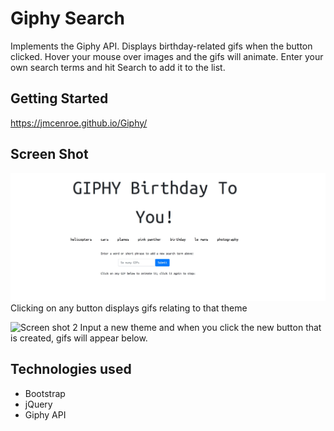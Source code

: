 # Giphy Search

Implements the Giphy API. Displays birthday-related gifs when the button clicked. Hover your mouse over images and the gifs will animate. Enter your own search terms and hit Search to add it to the list.

## Getting Started
https://jmcenroe.github.io/Giphy/ 

## Screen Shot
![Screen shot](assets/images/start.jpeg)
Clicking on any button displays gifs relating to that theme

![Screen shot 2](assets/images/search.jpeg)
Input a new theme and when you click the new button that is created, gifs will appear below.

## Technologies used
- Bootstrap
- jQuery
- Giphy API

